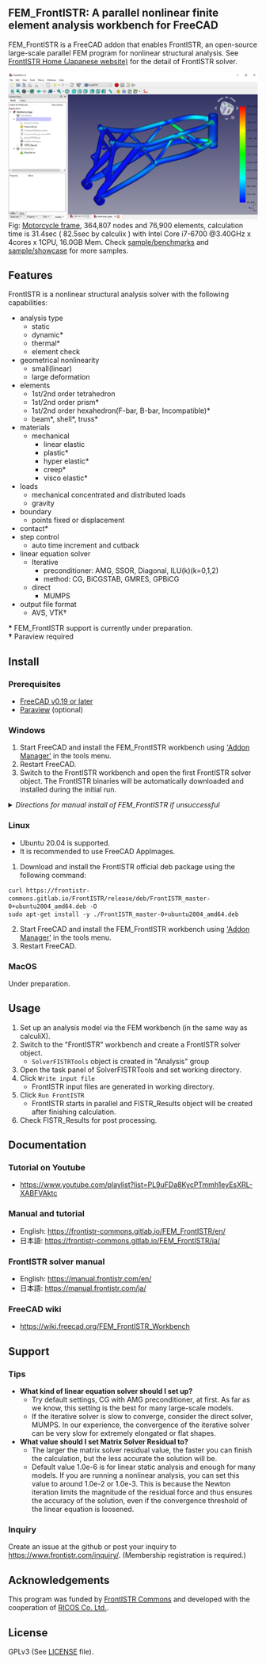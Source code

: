 ## FEM_FrontISTR: A parallel nonlinear finite element analysis workbench for FreeCAD

FEM_FrontISTR is a FreeCAD addon that enables FrontISTR, an open-source large-scale parallel FEM program for nonlinear structural analysis. See [FrontISTR Home (Japanese website)](https://www.frontistr.com/) for the detail of FrontISTR solver.

![Result](sample/benchmarks/03_bikeframe/result_mises_large.png)
Fig: [Motorcycle frame](https://grabcad.com/library/motorcycle-frame-6), 364,807 nodes and 76,900 elements, calculation time is 31.4sec ( 82.5sec by calculix ) with Intel Core i7-6700 @3.40GHz x 4cores x 1CPU, 16.0GB Mem. Check [sample/benchmarks](./sample/benchmarks/) and [sample/showcase](./sample/showcase/README.md) for more samples.


## Features

FrontISTR is a nonlinear structural analysis solver with the following capabilities:

- analysis type
    - static
    - dynamic\*
    - thermal\*
    - element check
- geometrical nonlinearity
    - small(linear)
    - large deformation
- elements
    - 1st/2nd order tetrahedron
    - 1st/2nd order prism\*
    - 1st/2nd order hexahedron(F-bar, B-bar, Incompatible)\*
    - beam\*, shell\*, truss\*
- materials
    - mechanical
        - linear elastic
        - plastic\*
        - hyper elastic\*
        - creep\*
        - visco elastic\*
- loads
    - mechanical concentrated and distributed loads
    - gravity
- boundary
    - points fixed or displacement
- contact\*
- step control
    - auto time increment and cutback
- linear equation solver
    - Iterative
        - preconditioner: AMG, SSOR, Diagonal, ILU(k)(k=0,1,2)
        - method: CG, BiCGSTAB, GMRES, GPBiCG
    - direct
        - MUMPS
- output file format
    - AVS, VTK&dagger;

**\*** FEM_FrontISTR support is currently under preparation.  
**&dagger;** Paraview required

## Install

### Prerequisites

- [FreeCAD v0.19 or later](https://github.com/FreeCAD/FreeCAD/releases/)
- [Paraview](https://www.paraview.org/) (optional)

### Windows

1. Start FreeCAD and install the FEM\_FrontISTR workbench using ['Addon Manager'](https://wiki.freecad.org/Std_AddonMgr) in the tools menu.
2. Restart FreeCAD.
3. Switch to the FrontISTR workbench and open the first FrontISTR solver object. The FrontISTR binaries will be automatically downloaded and installed during the initial run.

<details>
    <summary>
        <i>Directions for manual install of FEM_FrontISTR if unsuccessful</i>
    </summary>
<br/>

If Installation via the FreeCAD Addon Manager is unsucessful, download or `git clone` this repository to `C:/Users/user_name/AppData/Roaming/FreeCAD/Mod/FEM_FrontISTR`

If the automatic download of FrontISTR binaries does not proceed, please follow the steps below to install the solver.
1. Download [FrontISTR-latest.zip](https://www.frontistr.com/download/link.php?https://frontistr-commons.gitlab.io/FrontISTR/release/x86_64-w64-mingw32-msmpi/FrontISTR-latest.zip)
2. Create directory `FEM_FrontISTR/bin`
3. Extract `FrontISTR-latest.zip` and put all files in the `FEM_FrontISTR/bin` directory.

</details>

### Linux

- Ubuntu 20.04 is supported.
- It is recommended to use FreeCAD AppImages.

1. Download and install the FrontISTR official deb package using the following command:
  ```
  curl https://frontistr-commons.gitlab.io/FrontISTR/release/deb/FrontISTR_master-0+ubuntu2004_amd64.deb -O
  sudo apt-get install -y ./FrontISTR_master-0+ubuntu2004_amd64.deb
  ```
2. Start FreeCAD and install the FEM\_FrontISTR workbench using ['Addon Manager'](https://wiki.freecad.org/Std_AddonMgr) in the tools menu.
3. Restart FreeCAD.

### MacOS

Under preparation.

## Usage

1. Set up an analysis model via the FEM workbench (in the same way as calculiX).
2. Switch to the "FrontISTR" workbench and create a FrontISTR solver object.
    - `SolverFISTRTools` object is created in "Analysis" group
3. Open the task panel of SolverFISTRTools and set working directory.
4. Click `Write input file`
    - FrontISTR input files are generated in working directory.
5. Click `Run FrontISTR`
    - FrontISTR starts in parallel and FISTR_Results object will be created after finishing calculation.
6. Check FISTR_Results for post processing.

## Documentation

### Tutorial on Youtube

  - https://www.youtube.com/playlist?list=PL9uFDa8KycPTmmh1eyEsXRL-XABFVAktc

### Manual and tutorial

  - English: https://frontistr-commons.gitlab.io/FEM_FrontISTR/en/
  - 日本語: https://frontistr-commons.gitlab.io/FEM_FrontISTR/ja/

### FrontISTR solver manual

  - English: https://manual.frontistr.com/en/
  - 日本語: https://manual.frontistr.com/ja/

### FreeCAD wiki

  - https://wiki.freecad.org/FEM_FrontISTR_Workbench

## Support

### Tips

- **What kind of linear equation solver should I set up?**
  - Try default settings, CG with AMG preconditioner, at first. As far as we know, this setting is the best for many large-scale models.
  - If the iterative solver is slow to converge, consider the direct solver, MUMPS. In our experience, the convergence of the iterative solver can be very slow for extremely elongated or flat shapes.
- **What value should I set Matrix Solver Residual to?**
  - The larger the matrix solver residual value, the faster you can finish the calculation, but the less accurate the solution will be.
  - Default value 1.0e-6 is for linear static analysis and enough for many models. If you are running a nonlinear analysis, you can set this value to around 1.0e-2 or 1.0e-3. This is because the Newton iteration limits the magnitude of the residual force and thus ensures the accuracy of the solution, even if the convergence threshold of the linear equation is loosened.

### Inquiry

Create an issue at the github or post your inquiry to
https://www.frontistr.com/inquiry/.
(Membership registration is required.)


## Acknowledgements
This program was funded by [FrontISTR Commons](https://www.frontistr.org/) and developed with the cooperation of [RICOS Co. Ltd.](https://www.ricos.co.jp/).

## License
GPLv3 (See [LICENSE](LICENSE) file).